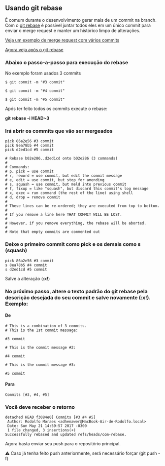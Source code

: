 ## Usando git rebase

É comum durante o desenvolvimento gerar mais de um commit na branch. Com o [git rebase](https://git-scm.com/docs/git-rebase) é possível juntar todos eles em um único commit para enviar o merge request e manter um histórico limpo de alterações.

[Veja um exemplo de merge request com vários commits](https://github.com/adhenawer/testes/pull/1/commits)

[Agora veja após o git rebase](https://github.com/adhenawer/testes/pull/2/commits)

### Abaixo o passo-a-passo para execução do rebase

No exemplo foram usados 3 commits

```
$ git commit -m "#3 commit"

$ git commit -m "#4 commit" 

$ git commit -m "#5 commit" 
``` 

Após ter feito todos os commits execute o rebase:

**git rebase -i HEAD~3**

### Irá abrir os commits que vão ser mergeados

```
pick 86a2e56 #3 commit
pick 8ea78b5 #4 commit
pick d2ed1cd #5 commit

# Rebase b02e286..d2ed1cd onto b02e286 (3 commands)
#
# Commands:
# p, pick = use commit
# r, reword = use commit, but edit the commit message
# e, edit = use commit, but stop for amending
# s, squash = use commit, but meld into previous commit
# f, fixup = like "squash", but discard this commit's log message
# x, exec = run command (the rest of the line) using shell
# d, drop = remove commit
#
# These lines can be re-ordered; they are executed from top to bottom.
#
# If you remove a line here THAT COMMIT WILL BE LOST.
#
# However, if you remove everything, the rebase will be aborted.
#
# Note that empty commits are commented out
```

### Deixe o primeiro commit como pick e os demais como s (squash)

```
pick 86a2e56 #3 commit 
s 8ea78b5 #4 commit
s d2ed1cd #5 commit
``` 

Salve a alteração (**:x!**)

### No próximo passo, altere o texto padrão do git rebase pela descrição desejada do seu commit e salve novamente (**:x!**). Exemplo:

#### De
```
# This is a combination of 3 commits.
# This is the 1st commit message:

#3 commit

# This is the commit message #2:

#4 commit

# This is the commit message #3:

#5 commit
``` 

#### Para

```
Commits [#3, #4, #5]
```

### Você deve receber o retorno

```
detached HEAD f3084e0] Commits [#3 #4 #5]
 Author: Rodolfo Moraes <adhenawer@MacBook-Air-de-Rodolfo.local>
 Date: Sun May 21 14:59:57 2017 -0300
 1 file changed, 3 insertions(+)
Successfully rebased and updated refs/heads/com-rebase.
```

Agora basta enviar seu push para o repositório principal.

:warning: Caso já tenha feito push anteriormente, será necessário forçar (git push -f)
